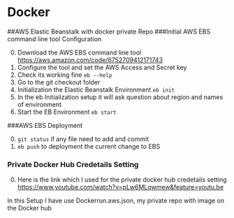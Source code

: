 # Docker


##AWS Elastic Beanstalk with docker private Repo
###Initial AWS EBS command line tool Configuration

0. Download the AWS EBS command line tool https://aws.amazon.com/code/6752709412171743
0. Configure the tool and set the AWS Access and Secret key
0. Check its working fine `eb --help`
0. Go to the  git checkout folder 
0. Initialization the Elastic Beanstalk Environment `eb init` 
0. In the eb Initialization setup it will ask question about region and names of environment
0. Start the EB Environment `eb start`

###AWS EBS Deployment 

0. `git status`  if any file need to add and commit
0. `eb push` to deployment the current change to EBS

### Private Docker Hub Credetails Setting

0. Here is the link which I used for the private docker hub credetails setting https://www.youtube.com/watch?v=pLw6MLqwmew&feature=youtu.be

In this Setup I have use Dockerrun.aws.json, my private repo with image on the Docker hub

